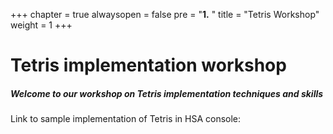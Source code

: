 +++
chapter = true
alwaysopen = false
pre = "<b>1.</b> "
title = "Tetris Workshop"
weight = 1
+++

# Tetris implementation workshop
##### Welcome to our workshop on Tetris implementation techniques and skills

Link to sample implementation of Tetris in HSA console:


